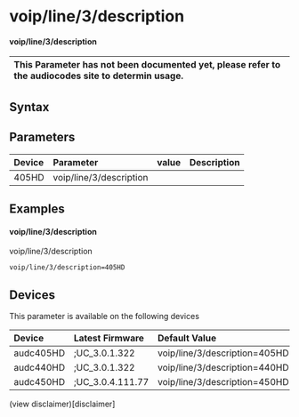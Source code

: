 ﻿---
description: voip/line/3/description
search: false
---

# voip/line/3/description

#### voip/line/3/description


| This Parameter has not been documented yet, please refer to the audiocodes site to determin usage.  | 
| :--- |

## Syntax

## Parameters
|Device|Parameter|value|Description|
|:---|:---|:---|:---|
| 405HD | voip/line/3/description |  |  |

## Examples
#### voip/line/3/description

voip/line/3/description

```
voip/line/3/description=405HD
```

## Devices
This parameter is available on the following devices

| Device | Latest Firmware | Default Value |
|:---|:---|:---|
| audc405HD | ;UC_3.0.1.322 | voip/line/3/description=405HD 
| audc440HD | ;UC_3.0.1.322 | voip/line/3/description=440HD 
| audc450HD | ;UC_3.0.4.111.77 | voip/line/3/description=450HD 

(view disclaimer)[disclaimer]
